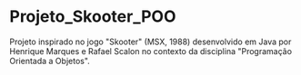 # Projeto_Skooter_POO
Projeto inspirado no jogo "Skooter" (MSX, 1988) desenvolvido em Java por Henrique Marques e Rafael Scalon no contexto da disciplina "Programação Orientada a Objetos".
